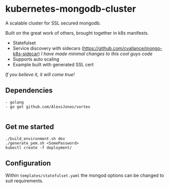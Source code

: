 # kubernetes-mongodb-cluster

A scalable cluster for SSL secured mongodb.

Built on the great work of others, brought together in k8s manifests.

- Statefulset
- Service discovery with sidecars (https://github.com/cvallance/mongo-k8s-sidecar) _I have made minimal changes to this cool guys code_
- Supports auto scaling
- Example built with generated SSL cert

_If you believe it, it will come true!_

## Dependencies

```
- golang
- go get github.com/AlexsJones/vortex


```
## Get me started

```
./build_environment.sh dev
./generate_pem.sh <SomePassword>
kubectl create -f deployment/
```

## Configuration

Within `templates/statefulset.yaml` the mongod options can be changed to suit requirements.
